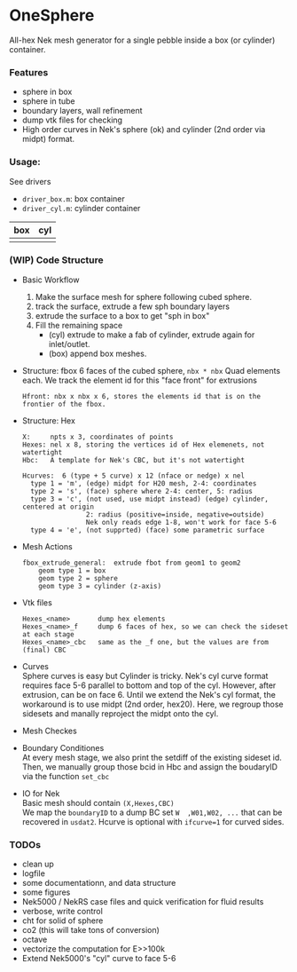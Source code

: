 # OneSphere

All-hex Nek mesh generator for a single pebble inside a box (or cylinder) container.

### Features
- sphere in box
- sphere in tube
- boundary layers, wall refinement
- dump vtk files for checking
- High order curves in Nek's sphere (ok) and cylinder (2nd order via midpt) format.

### Usage:
See drivers 
- `driver_box.m`: box container
- `driver_cyl.m`: cylinder container

| box | cyl |
|:---:|:---:|
| [](demo_figs/mesh_box.png) | [](demo_figs/mesh_cyl.png) |


### (WIP) Code Structure

- Basic Workflow
  1. Make the surface mesh for sphere following cubed sphere.
  2. track the surface, extrude a few sph boundary layers
  3. extrude the surface to a box to get "sph in box"
  4. Fill the remaining space
     - (cyl) extrude to make a fab of cylinder, extrude again for inlet/outlet.
     - (box) append box meshes.

- Structure: fbox 
  6 faces of the cubed sphere, `nbx * nbx` Quad elements each.
  We track the element id for this "face front" for extrusions

  ```
  Hfront: nbx x nbx x 6, stores the elements id that is on the frontier of the fbox.
  ```

- Structure: Hex
  ```
  X:     npts x 3, coordinates of points
  Hexes: nel x 8, storing the vertices id of Hex elemenets, not watertight
  Hbc:   A template for Nek's CBC, but it's not watertight

  Hcurves:  6 (type + 5 curve) x 12 (nface or nedge) x nel
    type 1 = 'm', (edge) midpt for H20 mesh, 2-4: coordinates
    type 2 = 's', (face) sphere where 2-4: center, 5: radius
    type 3 = 'c', (not used, use midpt instead) (edge) cylinder, centered at origin
                  2: radius (positive=inside, negative=outside)
                  Nek only reads edge 1-8, won't work for face 5-6
    type 4 = 'e', (not supprted) (face) some parametric surface
  ```

- Mesh Actions
  ```
  fbox_extrude_general:  extrude fbot from geom1 to geom2
      geom type 1 = box
      geom type 2 = sphere
      geom type 3 = cylinder (z-axis)
  ```

- Vtk files
  ```
  Hexes_<name>       dump hex elements
  Hexes_<name>_f     dump 6 faces of hex, so we can check the sideset at each stage
  Hexes_<name>_cbc   same as the _f one, but the values are from (final) CBC
  ```

- Curves    
  Sphere curves is easy but Cylinder is tricky.
  Nek's cyl curve format requires face 5-6 parallel to bottom and top of the cyl. 
  However, after extrusion, can be on face 6. 
  Until we extend the Nek's cyl format, the workaround is to use midpt (2nd order, hex20). 
  Here, we regroup those sidesets and manally reproject the midpt onto the cyl.

- Mesh Checkes

- Boundary Conditiones     
  At every mesh stage, we also print the setdiff of the existing sideset id.     
  Then, we manually group those bcid in Hbc and assign the boudaryID via the function `set_cbc`    

- IO for Nek     
  Basic mesh should contain `(X,Hexes,CBC)`     
  We map the `boundaryID` to a dump BC set `W  ,W01,W02, ...` that can be recovered in `usdat2`.
  Hcurve is optional with `ifcurve=1` for curved sides.     

### TODOs
- clean up
- logfile
- some documentationn, and data structure
- some figures
- Nek5000 / NekRS case files and quick verification for fluid results
- verbose, write control
- cht for solid of sphere
- co2 (this will take tons of conversion)
- octave
- vectorize the computation for E>>100k
- Extend Nek5000's "cyl" curve to face 5-6


